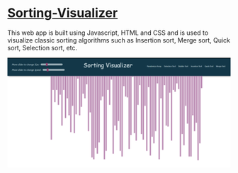 # [Sorting-Visualizer](https://abhishekbhamare.github.io/Sorting-Visualizer/)
This web app is built using Javascript, HTML and CSS and is used to visualize classic sorting algorithms such as Insertion sort, Merge sort, Quick sort, Selection sort, etc.

![Screenshot](https://github.com/AbhishekBhamare/Sorting-Visualizer/blob/AbhishekBhamare-patch-1/Screenshot.png)
